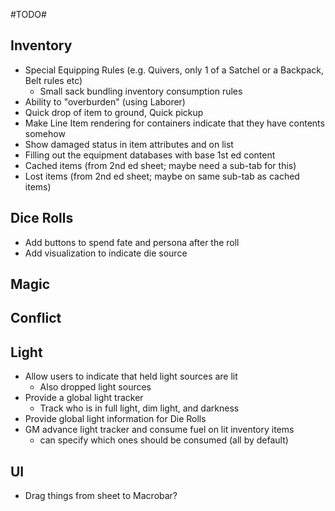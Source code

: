#TODO#

Inventory
-
- Special Equipping Rules (e.g. Quivers, only 1 of a Satchel or a Backpack, Belt rules etc)
  - Small sack bundling inventory consumption rules
- Ability to "overburden" (using Laborer)
- Quick drop of item to ground, Quick pickup
- Make Line Item rendering for containers indicate that they have contents somehow
- Show damaged status in item attributes and on list
- Filling out the equipment databases with base 1st ed content
- Cached items (from 2nd ed sheet; maybe need a sub-tab for this)
- Lost items (from 2nd ed sheet; maybe on same sub-tab as cached items)

Dice Rolls
- 
- Add buttons to spend fate and persona after the roll
- Add visualization to indicate die source

Magic
- 

Conflict
-

Light
-
- Allow users to indicate that held light sources are lit
  - Also dropped light sources
- Provide a global light tracker
  - Track who is in full light, dim light, and darkness
- Provide global light information for Die Rolls
- GM advance light tracker and consume fuel on lit inventory items
  - can specify which ones should be consumed (all by default)

UI
-
- Drag things from sheet to Macrobar?
